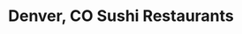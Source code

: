 ---
layout: city
title: Denver, CO Sushi Restaurants
permalink: /colorado/denver/
stateAbbr: CO
stateName: Colorado
cityName: Denver
---